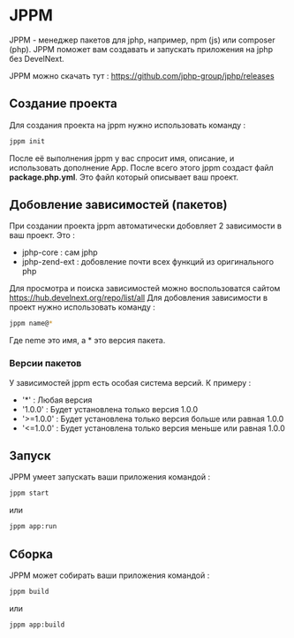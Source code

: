 # JPPM
JPPM - менеджер пакетов для jphp, например, npm (js) или composer (php). JPPM поможет вам создавать и запускать приложения на jphp без DevelNext.

JPPM можно скачать тут : https://github.com/jphp-group/jphp/releases

## Создание проекта
Для создания проекта на jppm нужно использовать команду :
```bash
jppm init
```
После её выполнения jppm у вас спросит имя, описание, и использовать дополнение App.
После всего этого jppm создаст файл **package.php.yml**. Это файл который описывает ваш проект.

## Добовление зависимостей (пакетов)
При создании проекта jppm автоматически добовляет 2 зависимости в ваш проект.
Это :
 - jphp-core : сам jphp
 - jphp-zend-ext : добовление почти всех функций из оригинального php
 
 Для просмотра и поиска зависимостей можно воспользоватся сайтом https://hub.develnext.org/repo/list/all
 Для добовления зависимости в проект нужно использовать команду :
 ```bash
 jppm name@*
 ```
 Где neme это имя, а * это версия пакета.
 
### Версии пакетов
 
 У зависимостей jppm есть особая система версий.
 К примеру :
  - '*' : Любая версия 
  - '1.0.0' : Будет установлена только версия 1.0.0
  - '>=1.0.0' : Будет установлена только версия больше или равная 1.0.0
  - '<=1.0.0' : Будет установлена только версия меньше или равная 1.0.0
  
## Запуск 
JPPM умеет запускать ваши приложения командой :
```bash
jppm start
```
или 
```bash
jppm app:run
```

## Сборка 
JPPM может собирать ваши приложения командой :
```bash
jppm build
```
или 
```bash
jppm app:build
```
